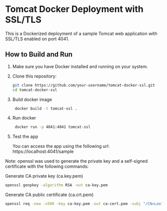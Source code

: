 # Tomcat Docker Deployment with SSL/TLS

This is a Dockerized deployment of a sample Tomcat web application with SSL/TLS enabled on port 4041.

## How to Build and Run

1. Make sure you have Docker installed and running on your system.

2. Clone this repository:

   ```bash
   git clone https://github.com/your-username/tomcat-docker-ssl.git
   cd tomcat-docker-ssl
   ```

3. Build docker image

   ```bash
    docker build -t tomcat-ssl .
    ```

4. Run docker

   ```bash
    docker run -p 4041:4041 tomcat-ssl
   ```

5. Test the app

   You can access the app using the following url: https://localhost:4041/sample

Note: openssl was used to generate the private key and a self-signed certificate with the following commands:

Generate CA private key (ca.key.pem)
   ```bash
   openssl genpkey -algorithm RSA -out ca-key.pem
   ```
Generate CA public certificate (ca.crt.pem)
   ```bash
   openssl req -new -x509 -key ca-key.pem -out ca-cert.pem -subj "/CN=Leo"
   ```
